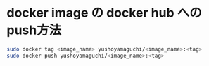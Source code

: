 # docker image の docker hub へのpush方法
```bash
sudo docker tag <image_name> yushoyamaguchi/<image_name>:<tag>
sudo docker push yushoyamaguchi/<image_name>:<tag>
```